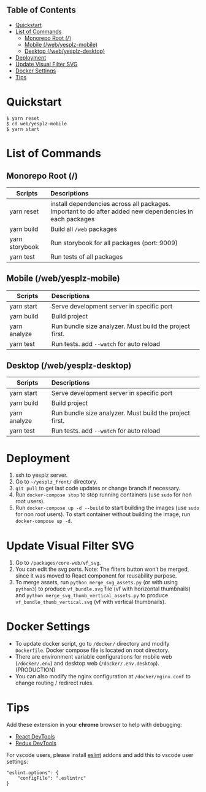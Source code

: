 ## Table of Contents
- [Quickstart](#quickstart)
- [List of Commands](#list-of-commands)
  - [Monorepo Root (/)](#monorepo-root)
  - [Mobile (/web/yesplz-mobile)](#mobile-webyesplz-mobile)
  - [Desktop (/web/yesplz-desktop)](#desktop-webyesplz-desktop)
- [Deployment](#deployment)
- [Update Visual Filter SVG](#update-visual-filter-svg)
- [Docker Settings](#docker-settings)
- [Tips](#tips)

# Quickstart
```console
$ yarn reset
$ cd web/yesplz-mobile
$ yarn start
```

# List of Commands
## Monorepo Root (/)
| Scripts                | Descriptions           |
| ------------------     |:-----------------------|
| yarn reset             | install dependencies across all packages. Important to do after added new dependencies in each packages |
| yarn build             | Build all `/web` packages |
| yarn storybook         | Run storybook for all packages (port: 9009) |
| yarn test              | Run tests of all packages |

## Mobile (/web/yesplz-mobile)

| Scripts                | Descriptions           |
| ------------------     |:-----------------------|
| yarn start             | Serve development server in specific port |
| yarn build             | Build project |
| yarn analyze           | Run bundle size analyzer. Must build the project first. |
| yarn test              | Run tests. add `--watch` for auto reload |

## Desktop (/web/yesplz-desktop)

| Scripts                | Descriptions           |
| ------------------     |:-----------------------|
| yarn start             | Serve development server in specific port |
| yarn build             | Build project |
| yarn analyze           | Run bundle size analyzer. Must build the project first. |
| yarn test              | Run tests. add `--watch` for auto reload |


# Deployment
1. ssh to yesplz server.
2. Go to `~/yesplz_front/` directory.
3. `git pull` to get last code updates or change branch if necessary.
4. Run `docker-compose stop` to stop running containers (use `sudo` for non root users).
5. Run `docker-compose up -d --build` to start building the images (use `sudo` for non root users). To start container without building the image, run `docker-compose up -d`.

# Update Visual Filter SVG
1. Go to `/packages/core-web/vf_svg`.
2. You can edit the svg parts. Note: The filters button won’t be merged, since it was moved to React component for reusability purpose.
3. To merge assets, run `python merge_svg_assets.py` (or with using `python3`) to produce `vf_bundle.svg` file (vf with horizontal thumbnails) and `python merge_svg_thumb_vertical_assets.py` to produce `vf_bundle_thumb_vertical.svg` (vf with vertical thumbnails).

# Docker Settings
- To update docker script, go to `/docker/` directory and modify `Dockerfile`. Docker compose file is located on root directory.
- There are environment variable configurations for mobile web (`/docker/.env`) and desktop web (`/docker/.env.desktop`). (PRODUCTION)
- You can also modify the nginx configuration at `/docker/nginx.conf` to change routing / redirect rules.

# Tips
Add these extension in your **chrome** browser to help with debugging:
- [React DevTools](https://chrome.google.com/webstore/detail/react-developer-tools/fmkadmapgofadopljbjfkapdkoienihi?hl=en)
- [Redux DevTools](https://chrome.google.com/webstore/detail/redux-devtools/lmhkpmbekcpmknklioeibfkpmmfibljd?hl=en)

For vscode users, please install [eslint](https://marketplace.visualstudio.com/items?itemName=dbaeumer.vscode-eslint) addons and add this to vscode user settings:
```
"eslint.options": {
    "configFile": ".eslintrc"
}
```
